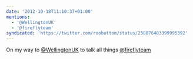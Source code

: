 ```yaml
---
date: '2012-10-18T11:10:37+01:00'
mentions:
  - '@WellingtonUK'
  - '@fireflyteam'
syndicated: 'https://twitter.com/roobottom/status/258876483399995392'
---
```

On my way to [@WellingtonUK](https://twitter.com/@WellingtonUK) to talk all things [@fireflyteam](https://twitter.com/@fireflyteam)
